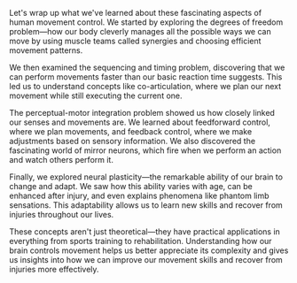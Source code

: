 Let's wrap up what we've learned about these fascinating aspects of human movement control. We started by exploring the degrees of freedom problem—how our body cleverly manages all the possible ways we can move by using muscle teams called synergies and choosing efficient movement patterns.

We then examined the sequencing and timing problem, discovering that we can perform movements faster than our basic reaction time suggests. This led us to understand concepts like co-articulation, where we plan our next movement while still executing the current one.

The perceptual-motor integration problem showed us how closely linked our senses and movements are. We learned about feedforward control, where we plan movements, and feedback control, where we make adjustments based on sensory information. We also discovered the fascinating world of mirror neurons, which fire when we perform an action and watch others perform it.

Finally, we explored neural plasticity—the remarkable ability of our brain to change and adapt. We saw how this ability varies with age, can be enhanced after injury, and even explains phenomena like phantom limb sensations. This adaptability allows us to learn new skills and recover from injuries throughout our lives.

These concepts aren't just theoretical—they have practical applications in everything from sports training to rehabilitation. Understanding how our brain controls movement helps us better appreciate its complexity and gives us insights into how we can improve our movement skills and recover from injuries more effectively.
